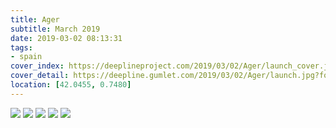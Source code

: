 ```yaml
---
title: Ager
subtitle: March 2019
date: 2019-03-02 08:13:31
tags:
- spain
cover_index: https://deeplineproject.com/2019/03/02/Ager/launch_cover.jpg?format=auto
cover_detail: https://deepline.gumlet.com/2019/03/02/Ager/launch.jpg?format=auto&width=1800
location: [42.0455, 0.7480]
---
```


![](https://deeplineproject.com/2019/03/02/Ager/ager_cliff.jpg?format=auto&width=2000)
![](https://deeplineproject.com/2019/03/02/Ager/river.jpg?format=auto&width=2000)
![](https://deeplineproject.com/2019/03/02/Ager/serpent.jpg?format=auto&width=2000)
![](https://deeplineproject.com/2019/03/02/Ager/launch.jpg?format=auto&width=2000)
![](https://deeplineproject.com/2019/03/02/Ager/ager_town.jpg?format=auto&width=2000)

